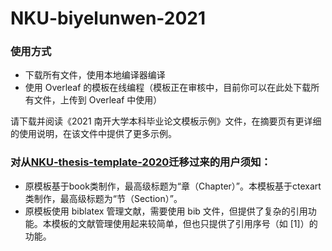# NKU-biyelunwen-2021
### 使用方式
- 下载所有文件，使用本地编译器编译
- 使用 Overleaf 的模板在线编程（模板正在审核中，目前你可以在此处下载所有文件，上传到 Overleaf 中使用）

请下载并阅读《2021 南开大学本科毕业论文模板示例》文件，在摘要页有更详细的使用说明，在该文件中提供了更多示例。

### 对从[NKU-thesis-template-2020](https://github.com/Tr0py/NKU-thesis-template-2020)迁移过来的用户须知：
- 原模板基于book类制作，最高级标题为“章（Chapter）”。本模板基于ctexart类制作，最高级标题为“节（Section）”。
- 原模板使用 biblatex 管理文献，需要使用 bib 文件，但提供了复杂的引用功能。本模板的文献管理使用起来较简单，但也只提供了引用序号（如 \[1\]）的功能。
